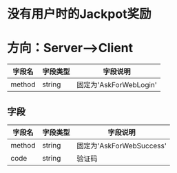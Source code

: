 # 没有用户时的Jackpot奖励

# 方向：Server-->Client

| 字段名    | 字段类型   | 字段说明                |
|--------|--------|---------------------|
| method | string | 固定为'AskForWebLogin' |

## 字段

| 字段名    | 字段类型   | 字段说明                  |
|--------|--------|-----------------------|
| method | string | 固定为'AskForWebSuccess' |
| code   | string | 验证码                   |

